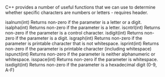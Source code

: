 C++ provides a number of useful functions that we can use to determine whether
specific characters are numbers or letters - requires <cctype> header.

isalnum(int)     Returns non-zero if the parameter is a letter or a digit.
isalpha(int)     Returns non-zero if the parameter is a letter.
iscntrl(int)     Returns non-zero if the parameter is a control character.
isdigit(int)     Returns non-zero if the parameter is a digit.
isgraph(int)     Returns non-zero if the parameter is printable character that is not whitespace.
isprint(int)     Returns non-zero if the parameter is printable character (including whitespace)
ispunct(int)     Returns non-zero if the parameter is neither alphanumeric or whitespace.
isspace(int)     Returns non-zero if the parameter is whitespace.
isxdigit(int)    Returns non-zero if the parameter is a hexadecimal digit (0-9, A-F)